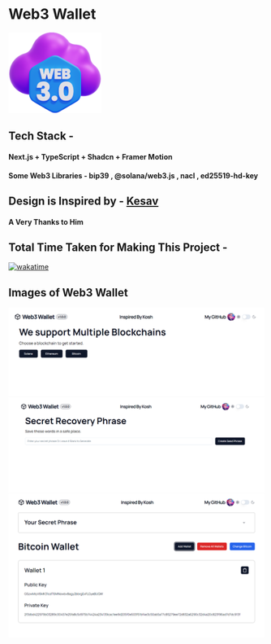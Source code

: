 # Web3 Wallet 
<img height="159px"  src="https://github.com/AshutoshDM1/Web3Wallet/blob/main/public/Web3%20Wallet%20Favicon.png" >

## Tech Stack -
#### Next.js + TypeScript + Shadcn + Framer Motion
#### Some Web3 Libraries - bip39 , @solana/web3.js , nacl , ed25519-hd-key

## Design is Inspired by - [Kesav](https://github.com/keshav-exe/projekt-kosh)
#### A Very Thanks to Him

## Total Time Taken for Making This Project - 
[![wakatime](https://wakatime.com/badge/user/c34e365f-01c3-4480-a437-d477dc0aa67b/project/c77570fc-5f88-44cd-a412-490b0906326f.svg)](https://wakatime.com/badge/user/c34e365f-01c3-4480-a437-d477dc0aa67b/project/c77570fc-5f88-44cd-a412-490b0906326f)

## Images of Web3 Wallet
![image1](https://github.com/AshutoshDM1/Web3Wallet/blob/main/public/image1.png)
![image2](https://github.com/AshutoshDM1/Web3Wallet/blob/main/public/image2.png)
![image3](https://github.com/AshutoshDM1/Web3Wallet/blob/main/public/image3.png)